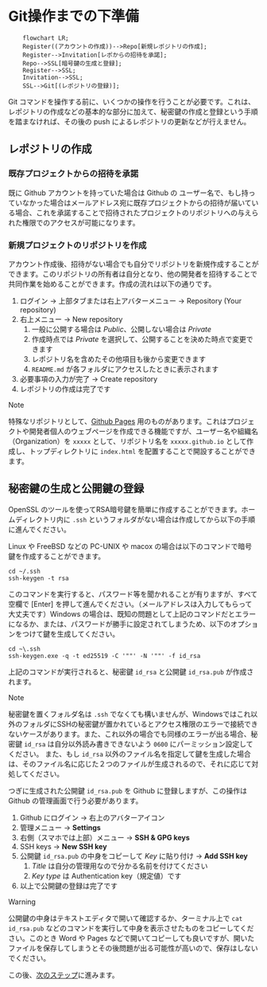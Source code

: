 
# Git操作までの下準備

```mermaid
    flowchart LR;
    Register((アカウントの作成))-->Repo[新規レポジトリの作成];
    Register-->Invitation[レポからの招待を承諾];
    Repo-->SSL[暗号鍵の生成と登録];
    Register-->SSL;
    Invitation-->SSL;
    SSL-->Git[(レポジトリの登録)];
```

Git コマンドを操作する前に、いくつかの操作を行うことが必要です。これは、レポジトリの作成などの基本的な部分に加えて、秘密鍵の作成と登録という手順を踏まなければ、その後の push によるレポジトリの更新などが行えません。

## レポジトリの作成

### 既存プロジェクトからの招待を承諾

既に Github アカウントを持っていた場合は Github の ユーザー名で、もし持っていなかった場合はメールアドレス宛に既存プロジェクトからの招待が届いている場合、これを承諾することで招待されたプロジェクトのリポジトリへの与えられた権限でのアクセスが可能になります。

### 新規プロジェクトのリポジトリを作成

アカウント作成後、招待がない場合でも自分でリポジトリを新規作成することができます。このリポジトリの所有者は自分となり、他の開発者を招待することで共同作業を始めることができます。作成の流れは以下の通りです。

1. ログイン &rarr; 上部タブまたは右上アバターメニュー &rarr; Repository (Your repository)
2. 右上メニュー &rarr; New repository
   1. 一般に公開する場合は *Public*、公開しない場合は *Private*
   2. 作成時点では *Private* を選択して、公開することを決めた時点で変更できます
   3. レポジトリ名を含めたその他項目も後から変更できます
   4. `README.md` が各フォルダにアクセスしたときに表示されます
3. 必要事項の入力が完了 &rarr; Create repository
4. レポジトリの作成は完了です

>[!NOTE]
>特殊なリポジトリとして、[Github Pages](https://pages.github.com/) 用のものがあります。これはプロジェクトや開発者個人のウェブページを作成できる機能ですが、ユーザー名や組織名（Organization）を `xxxxx` として、リポジトリ名を `xxxxx.github.io` として作成し、トップディレクトリに `index.html` を配置することで開設することができます。

## 秘密鍵の生成と公開鍵の登録

OpenSSL のツールを使ってRSA暗号鍵を簡単に作成することができます。ホームディレクトリ内に `.ssh` というフォルダがない場合は作成してから以下の手順に進んでください。

Linux や FreeBSD などの PC-UNIX や macox の場合は以下のコマンドで暗号鍵を作成することができます。

```
cd ~/.ssh
ssh-keygen -t rsa
```

このコマンドを実行すると、パスワード等を聞かれることが有りますが、すべて空欄で [Enter] を押して進んでください。（メールアドレスは入力してもらって大丈夫です）Windows の場合は、既知の問題として上記のコマンドだとエラーになるか、または、パスワードが勝手に設定されてしまうため、以下のオプションをつけて鍵を生成してください。

```
cd ~\.ssh
ssh-keygen.exe -q -t ed25519 -C '""' -N '""' -f id_rsa
```

上記のコマンドが実行されると、秘密鍵 `id_rsa` と公開鍵 `id_rsa.pub` が作成されます。

>[!NOTE]
>秘密鍵を置くフォルダ名は `.ssh` でなくても構いませんが、Windowsではこれ以外のフォルダにSSHの秘密鍵が置かれているとアクセス権限のエラーで接続できないケースがあります。また、これ以外の場合でも同様のエラーが出る場合、秘密鍵 `id_rsa` は自分以外読み書きできないよう `0600` にパーミッション設定してください。
>また、もし `id_rsa` 以外のファイル名を指定して鍵を生成した場合は、そのファイル名に応じた２つのファイルが生成されるので、それに応じて対処してください。

つぎに生成された公開鍵 `id_rsa.pub` を Github に登録しますが、この操作は Github の管理画面で行う必要があります。

1. Github にログイン &rarr; 右上のアバターアイコン
2. 管理メニュー &rarr; **Settings**
3. 右側（スマホでは上部）メニュー &rarr; **SSH & GPG keys**
4. SSH keys &rarr; **New SSH key**
5. 公開鍵 `id_rsa.pub` の中身をコピーして *Key* に貼り付け &rarr; **Add SSH key**
   1. *Title* は自分の管理用なので分かる名前を付けてください
   2. *Key type* は Authentication key（規定値）です
6. 以上で公開鍵の登録は完了です

>[!WARNING]
>公開鍵の中身はテキストエディタで開いて確認するか、ターミナル上で `cat id_rsa.pub` などのコマンドを実行して中身を表示させたものをコピーしてください。このとき Word や Pages などで開いてコピーしても良いですが、開いたファイルを保存してしまうとその後問題が出る可能性が高いので、保存はしないでください。

この後、[次のステップ](https://github.com/DERaC-Global/tag_japan/tree/main/docs/github/localapp/INITIAL_COMMIT.md)に進みます。
